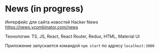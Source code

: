 # News (in progress)

Интерфейс для сайта новостей  Hacker News https://news.ycombinator.com/news

Технологии:
TS, JS, React, React Router, Redux, HTML, Material Ui

Приложение запускается командой `npm start` по адресу `localhost:3000`
